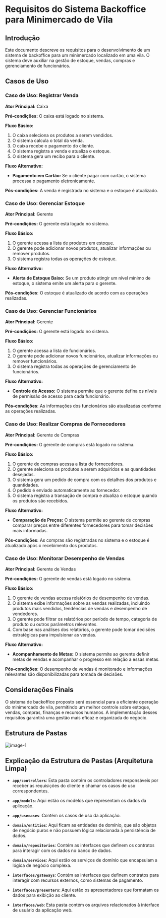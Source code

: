 # Requisitos do Sistema Backoffice para Minimercado de Vila

## Introdução
Este documento descreve os requisitos para o desenvolvimento de um sistema de backoffice para um minimercado localizado em uma vila. O sistema deve auxiliar na gestão de estoque, vendas, compras e gerenciamento de funcionários.

## Casos de Uso

### Caso de Uso: Registrar Venda
**Ator Principal:** Caixa

**Pré-condições:** O caixa está logado no sistema.

**Fluxo Básico:**
1. O caixa seleciona os produtos a serem vendidos.
2. O sistema calcula o total da venda.
3. O caixa recebe o pagamento do cliente.
4. O sistema registra a venda e atualiza o estoque.
5. O sistema gera um recibo para o cliente.

**Fluxo Alternativo:**
- **Pagamento em Cartão:** Se o cliente pagar com cartão, o sistema processa o pagamento eletronicamente.

**Pós-condições:** A venda é registrada no sistema e o estoque é atualizado.

### Caso de Uso: Gerenciar Estoque
**Ator Principal:** Gerente

**Pré-condições:** O gerente está logado no sistema.

**Fluxo Básico:**
1. O gerente acessa a lista de produtos em estoque.
2. O gerente pode adicionar novos produtos, atualizar informações ou remover produtos.
3. O sistema registra todas as operações de estoque.

**Fluxo Alternativo:**
- **Alerta de Estoque Baixo:** Se um produto atingir um nível mínimo de estoque, o sistema emite um alerta para o gerente.

**Pós-condições:** O estoque é atualizado de acordo com as operações realizadas.

### Caso de Uso: Gerenciar Funcionários
**Ator Principal:** Gerente

**Pré-condições:** O gerente está logado no sistema.

**Fluxo Básico:**
1. O gerente acessa a lista de funcionários.
2. O gerente pode adicionar novos funcionários, atualizar informações ou remover funcionários.
3. O sistema registra todas as operações de gerenciamento de funcionários.

**Fluxo Alternativo:**
- **Controle de Acesso:** O sistema permite que o gerente defina os níveis de permissão de acesso para cada funcionário.

**Pós-condições:** As informações dos funcionários são atualizadas conforme as operações realizadas.

### Caso de Uso: Realizar Compras de Fornecedores
**Ator Principal:** Gerente de Compras

**Pré-condições:** O gerente de compras está logado no sistema.

**Fluxo Básico:**
1. O gerente de compras acessa a lista de fornecedores.
2. O gerente seleciona os produtos a serem adquiridos e as quantidades desejadas.
3. O sistema gera um pedido de compra com os detalhes dos produtos e quantidades.
4. O pedido é enviado automaticamente ao fornecedor.
5. O sistema registra a transação de compra e atualiza o estoque quando os produtos são recebidos.

**Fluxo Alternativo:**
- **Comparação de Preços:** O sistema permite ao gerente de compras comparar preços entre diferentes fornecedores para tomar decisões mais informadas.

**Pós-condições:** As compras são registradas no sistema e o estoque é atualizado após o recebimento dos produtos.

### Caso de Uso: Monitorar Desempenho de Vendas
**Ator Principal:** Gerente de Vendas

**Pré-condições:** O gerente de vendas está logado no sistema.

**Fluxo Básico:**
1. O gerente de vendas acessa relatórios de desempenho de vendas.
2. O sistema exibe informações sobre as vendas realizadas, incluindo produtos mais vendidos, tendências de vendas e desempenho de vendedores.
3. O gerente pode filtrar os relatórios por período de tempo, categoria de produto ou outros parâmetros relevantes.
4. Com base nas análises dos relatórios, o gerente pode tomar decisões estratégicas para impulsionar as vendas.

**Fluxo Alternativo:**
- **Acompanhamento de Metas:** O sistema permite ao gerente definir metas de vendas e acompanhar o progresso em relação a essas metas.

**Pós-condições:** O desempenho de vendas é monitorado e informações relevantes são disponibilizadas para tomada de decisões.

## Considerações Finais
O sistema de backoffice proposto será essencial para a eficiente operação do minimercado de vila, permitindo um melhor controle sobre estoque, vendas, compras, finanças e recursos humanos. A implementação desses requisitos garantirá uma gestão mais eficaz e organizada do negócio.

## Estrutura de Pastas
![image-1](https://github.com/JulioSilvaa/CRUD_CleanArch/assets/69260762/4414e6e1-1b4b-4663-862e-b1812f8b0510)



## Explicação da Estrutura de Pastas (Arquitetura Limpa)

- **`app/controllers`**: Esta pasta contém os controladores responsáveis por receber as requisições do cliente e chamar os casos de uso correspondentes.

- **`app/models`**: Aqui estão os modelos que representam os dados da aplicação.

- **`app/usecases`**: Contém os casos de uso da aplicação.

- **`domain/entities`**: Aqui ficam as entidades de domínio, que são objetos de negócio puros e não possuem lógica relacionada à persistência de dados.

- **`domain/repositories`**: Contém as interfaces que definem os contratos para interagir com os dados no banco de dados.

- **`domain/services`**: Aqui estão os serviços de domínio que encapsulam a lógica de negócio complexa.

- **`interfaces/gateways`**: Contém as interfaces que definem contratos para interagir com recursos externos, como sistemas de pagamento.

- **`interfaces/presenters`**: Aqui estão os apresentadores que formatam os dados para exibição ao cliente.

- **`interfaces/web`**: Esta pasta contém os arquivos relacionados à interface de usuário da aplicação web.
